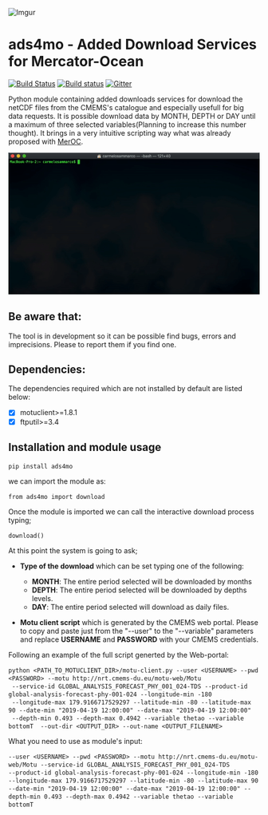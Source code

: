![Imgur](https://i.imgur.com/iEWAtkS.gif?1)

# ads4mo - Added Download Services for Mercator-Ocean

[![Build Status](https://travis-ci.com/carmelosammarco/ads4mo.png)](https://travis-ci.com/carmelosammarco/ads4mo) [![Build status](https://ci.appveyor.com/api/projects/status/y4glc7d7ccjb8diq?svg=true)](https://ci.appveyor.com/project/carmelosammarco/ads4mo) [![Gitter](https://badges.gitter.im/ads4mo/community.svg)](https://gitter.im/ads4mo/community?utm_source=badge&utm_medium=badge&utm_campaign=pr-badge) 


Python module containing added downloads services for download the netCDF files from the CMEMS's catalogue and especially usefull for big data requests. It is possible download data by MONTH, DEPTH or DAY until a maximum of three selected variables(Planning to increase this number thought).
It brings in a very intuitive scripting way what was already proposed with [MerOC](https://github.com/carmelosammarco/MerOC).

![GIF](DATA/GIF.gif)

## Be aware that:

The tool is in development so it can be possible find bugs, errors and imprecisions. Please to report them if you find one.

## Dependencies:

The dependencies required which are not installed by default are listed below:

- [x] motuclient>=1.8.1
- [x] ftputil>=3.4

## Installation and module usage

```
pip install ads4mo
```
we can import the module as:

```
from ads4mo import download
```
Once the module is imported we can call the interactive download process typing;

```
download()
```

At this point the system is going to ask;

- **Type of the download** which can be set typing one of the following:

     - **MONTH**: The entire period selected will be downloaded by months
     - **DEPTH**: The entire period selected will be downloaded by depths levels.
     - **DAY**: The entire period selected will download as daily files. 

- **Motu client script** which is generated by the CMEMS web portal. 
Please to copy and paste just from the "--user" to the "--variable" parameters and replace **USERNAME** and **PASSWORD** with your CMEMS credentials. 

Following an example of the full script generted by the Web-portal:

```
python <PATH_TO_MOTUCLIENT_DIR>/motu-client.py --user <USERNAME> --pwd <PASSWORD> --motu http://nrt.cmems-du.eu/motu-web/Motu 
 --service-id GLOBAL_ANALYSIS_FORECAST_PHY_001_024-TDS --product-id global-analysis-forecast-phy-001-024 --longitude-min -180 
 --longitude-max 179.9166717529297 --latitude-min -80 --latitude-max 90 --date-min "2019-04-19 12:00:00" --date-max "2019-04-19 12:00:00" 
 --depth-min 0.493 --depth-max 0.4942 --variable thetao --variable bottomT  --out-dir <OUTPUT_DIR> --out-name <OUTPUT_FILENAME>
```

What you need to use as module's input:

```
--user <USERNAME> --pwd <PASSWORD> --motu http://nrt.cmems-du.eu/motu-web/Motu --service-id GLOBAL_ANALYSIS_FORECAST_PHY_001_024-TDS 
--product-id global-analysis-forecast-phy-001-024 --longitude-min -180 --longitude-max 179.9166717529297 --latitude-min -80 --latitude-max 90 
--date-min "2019-04-19 12:00:00" --date-max "2019-04-19 12:00:00" --depth-min 0.493 --depth-max 0.4942 --variable thetao --variable bottomT
```



